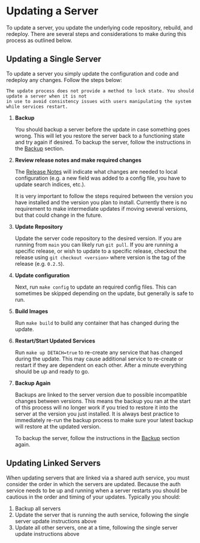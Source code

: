 # Updating a Server
To update a server, you update the underlying code repository, rebuild, and redeploy. There are several
steps and considerations to make during this process as outlined below.

## Updating a Single Server
To update a server you simply update the configuration and code and redeploy any changes. Follow the
steps below:

```{note}
The update process does not provide a method to lock state. You should update a server when it is not
in use to avoid consistency issues with users manipulating the system while services restart.
```

1) **Backup**
   
   You should backup a server before the update in case something goes wrong. This will let you restore
   the server back to a functioning state and try again if desired. To backup the server, follow the
   instructions in the [Backup](backup-and-restore.md#backup) section.

2) **Review release notes and make required changes**
   
   The [Release Notes](https://github.com/gigantum/hybrid-object-store/releases) will indicate what changes are needed to
   local configuration (e.g. a new field was added to a config file, you have to update search indices, etc.).

   It is very important to follow the steps required between the version you have installed and the version you plan to install.
   Currently there is no requirement to make intermediate updates if moving several versions, but that could change in the future.

3) **Update Repository**
   
   Update the server code repository to the desired version. If you are running from `main` you can likely run `git pull`. If
   you are running a specific release, or wish to update to a specific release, checkout the release using `git checkout <version>`
   where version is the tag of the release (e.g. `0.2.5`).

4) **Update configuration**
   
   Next, run `make config` to update an required config files. This can sometimes be skipped depending on the update, but generally is
   safe to run.

5) **Build Images**

   Run `make build` to build any container that has changed during the update.

6) **Restart/Start Updated Services**
   
   Run `make up DETACH=true` to re-create any service that has changed during the update. This may cause additional service to re-create or restart
   if they are dependent on each other. After a minute everything should be up and ready to go.

7) **Backup Again**
   
   Backups are linked to the server version due to possible incompatible changes between versions. This means the backup you ran at the start of this
   process will no longer work if you tried to restore it into the server at the version you just installed. It is always best practice to immediately
   re-run the backup process to make sure your latest backup will restore at the updated version.

   To backup the server, follow the instructions in the [Backup](backup-and-restore.md#backup) section again.


## Updating Linked Servers

When updating servers that are linked via a shared auth service, you must consider the order in which the servers are updated. Because the
auth service needs to be up and running when a server restarts you should be cautious in the order and timing of your updates. Typically you should:

1) Backup all servers
2) Update the server that is running the auth service, following the single server update instructions above
3) Update all other servers, one at a time, following the single server update instructions above
